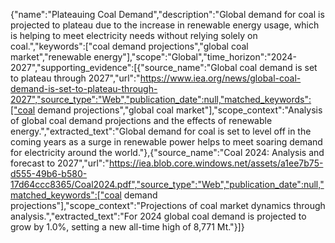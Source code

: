 {"name":"Plateauing Coal Demand","description":"Global demand for coal is projected to plateau due to the increase in renewable energy usage, which is helping to meet electricity needs without relying solely on coal.","keywords":["coal demand projections","global coal market","renewable energy"],"scope":"Global","time_horizon":"2024-2027","supporting_evidence":[{"source_name":"Global coal demand is set to plateau through 2027","url":"https://www.iea.org/news/global-coal-demand-is-set-to-plateau-through-2027","source_type":"Web","publication_date":null,"matched_keywords":["coal demand projections","global coal market"],"scope_context":"Analysis of global coal demand projections and the effects of renewable energy.","extracted_text":"Global demand for coal is set to level off in the coming years as a surge in renewable power helps to meet soaring demand for electricity around the world."},{"source_name":"Coal 2024: Analysis and forecast to 2027","url":"https://iea.blob.core.windows.net/assets/a1ee7b75-d555-49b6-b580-17d64ccc8365/Coal2024.pdf","source_type":"Web","publication_date":null,"matched_keywords":["coal demand projections"],"scope_context":"Projections of coal market dynamics through analysis.","extracted_text":"For 2024 global coal demand is projected to grow by 1.0%, setting a new all-time high of 8,771 Mt."}]}
